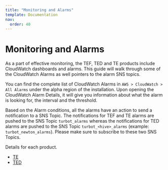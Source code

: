 ```yaml
---
title: "Monitoring and Alarms"
template: Documentation
nav:
  order: 40
---
```


# Monitoring and Alarms

As a part of effective monitoring, the TEF, TED and TE products include
CloudWatch dashboards and alarms. This guide will walk through some of the
CloudWatch Alarms as well pointers to the alarm SNS topics.

You can find the complete list of CloudWatch Alarms in
`AWS > CloudWatch > All Alarms` under the alpha region of the installation. Upon
opening the CloudWatch Alarm Details, it will give you information about what
the alarm is looking for, the interval and the threshold.

Based on the Alarm conditions, all the alarms have an action to send a
notification to a SNS Topic. The notifications for TEF and TE alarms are pushed
to the SNS Topic `turbot_alarms` whereas the notifications for TED alarms are
pushed to the SNS Topic `turbot_<hive>_alarms` (example:
`turbot_newton_alarms`). Please make sure to subscribe to these two SNS Topics.

Details for each product.

- [TE](enterprise/FAQ/monitoring-alarms/te)
- [TED](enterprise/FAQ/monitoring-alarms/ted)
